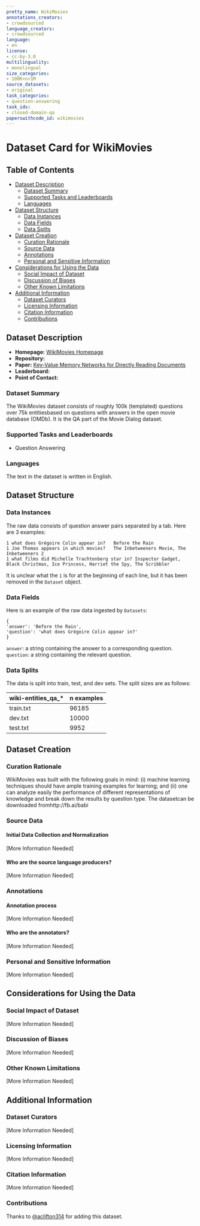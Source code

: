 ```yaml
---
pretty_name: WikiMovies
annotations_creators:
- crowdsourced
language_creators:
- crowdsourced
language:
- en
license:
- cc-by-3.0
multilinguality:
- monolingual
size_categories:
- 100K<n<1M
source_datasets:
- original
task_categories:
- question-answering
task_ids:
- closed-domain-qa
paperswithcode_id: wikimovies
---
```



# Dataset Card for WikiMovies

## Table of Contents
- [Dataset Description](#dataset-description)
  - [Dataset Summary](#dataset-summary)
  - [Supported Tasks and Leaderboards](#supported-tasks-and-leaderboards)
  - [Languages](#languages)
- [Dataset Structure](#dataset-structure)
  - [Data Instances](#data-instances)
  - [Data Fields](#data-fields)
  - [Data Splits](#data-splits)
- [Dataset Creation](#dataset-creation)
  - [Curation Rationale](#curation-rationale)
  - [Source Data](#source-data)
  - [Annotations](#annotations)
  - [Personal and Sensitive Information](#personal-and-sensitive-information)
- [Considerations for Using the Data](#considerations-for-using-the-data)
  - [Social Impact of Dataset](#social-impact-of-dataset)
  - [Discussion of Biases](#discussion-of-biases)
  - [Other Known Limitations](#other-known-limitations)
- [Additional Information](#additional-information)
  - [Dataset Curators](#dataset-curators)
  - [Licensing Information](#licensing-information)
  - [Citation Information](#citation-information)
  - [Contributions](#contributions)

## Dataset Description

- **Homepage:** [WikiMovies Homepage](https://research.fb.com/downloads/babi/)
- **Repository:**
- **Paper:** [Key-Value Memory Networks for Directly Reading Documents](https://arxiv.org/pdf/1606.03126.pdf)
- **Leaderboard:**
- **Point of Contact:**

### Dataset Summary

The WikiMovies dataset consists of roughly 100k (templated) questions over 75k entitiesbased on questions with answers in the open movie database (OMDb). It is the QA part of the Movie Dialog dataset.

### Supported Tasks and Leaderboards

- Question Answering

### Languages

The text in the dataset is written in English.

## Dataset Structure

### Data Instances

The raw data consists of question answer pairs separated by a tab. Here are 3 examples:
```buildoutcfg
1 what does Grégoire Colin appear in?	Before the Rain
1 Joe Thomas appears in which movies?	The Inbetweeners Movie, The Inbetweeners 2
1 what films did Michelle Trachtenberg star in?	Inspector Gadget, Black Christmas, Ice Princess, Harriet the Spy, The Scribbler
```
It is unclear what the `1` is for at the beginning of each line, but it has been removed in the `Dataset` object.

### Data Fields
Here is an example of the raw data ingested by `Datasets`:
```buildoutcfg
{
'answer': 'Before the Rain', 
'question': 'what does Grégoire Colin appear in?'
}
```
`answer`: a string containing the answer to a corresponding question.
`question`: a string containing the relevant question.

### Data Splits
The data is split into train, test, and dev sets. The split sizes are as follows:

| wiki-entities_qa_* | n examples|
| -----              | ----      |
| train.txt          | 96185     |
| dev.txt            | 10000     |
| test.txt           | 9952      | 

## Dataset Creation

### Curation Rationale

WikiMovies was built with the following goals in mind: (i) machine learning techniques should have ample training examples for learning; and (ii) one can analyze easily the performance of different representations of knowledge and break down the results by question type. The datasetcan be downloaded fromhttp://fb.ai/babi

### Source Data

#### Initial Data Collection and Normalization

[More Information Needed]

#### Who are the source language producers?

[More Information Needed]

### Annotations

#### Annotation process

[More Information Needed]

#### Who are the annotators?

[More Information Needed]

### Personal and Sensitive Information

[More Information Needed]

## Considerations for Using the Data

### Social Impact of Dataset

[More Information Needed]

### Discussion of Biases

[More Information Needed]

### Other Known Limitations

[More Information Needed]

## Additional Information

### Dataset Curators

[More Information Needed]

### Licensing Information

[More Information Needed]

### Citation Information

[More Information Needed]

### Contributions

Thanks to [@aclifton314](https://github.com/aclifton314) for adding this dataset.
